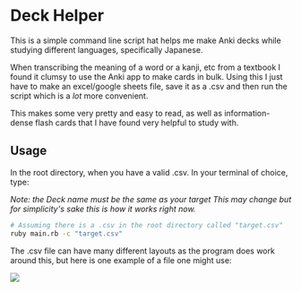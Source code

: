 # Deck Helper

This is a simple command line script hat helps me make Anki decks while studying different languages, specifically Japanese.

When transcribing the meaning of a word or a kanji, etc from a textbook I found it clumsy to use the Anki app to make cards in bulk.
Using this I just have to make an excel/google sheets file, save it as a .csv and then run the script which is a *lot* more convenient. 

This makes some very pretty and easy to read, as well as information-dense flash cards that I have found very helpful to study with.

## Usage 
In the root directory, when you have a valid .csv. In your terminal of choice, type:

*Note: the Deck name must be the same as your target This may change but for simplicity's sake this is how it works right now.*
```bash 
# Assuming there is a .csv in the root directory called "target.csv"
ruby main.rb -c "target.csv" 
```
The .csv file can have many different layouts as the program does work around this, but here is one example of a file one might use: 

![](example.png)